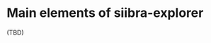 # Main elements of siibra-explorer

(TBD)

<!-- 

At its core, the viewer presents a 3D view of a brain. Per default, you see a volume in three orthogonal planes, …. In some cases, you just see a brain surface. Navigation inside these views is dewscribed in [Navigating volumetric..]

At the bottom of the viewer, you find element to select different species, parcellations and reference spaces. These are explained in …

At the top right of the views, there are several icons guiding you to additional dunctionalites. [help] [plugins] [settings]
 -->
